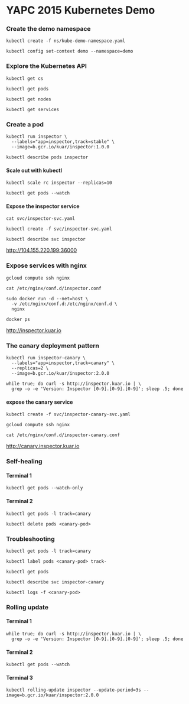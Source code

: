 # YAPC 2015 Kubernetes Demo

### Create the demo namespace

```
kubectl create -f ns/kube-demo-namespace.yaml 
```
```
kubectl config set-context demo --namespace=demo
```

### Explore the Kubernetes API

```
kubectl get cs
```

```
kubectl get pods
```

```
kubectl get nodes
```

```
kubectl get services
```

### Create a pod

```
kubectl run inspector \
  --labels="app=inspector,track=stable" \
  --image=b.gcr.io/kuar/inspector:1.0.0
```

```
kubectl describe pods inspector
```

#### Scale out with kubectl

```
kubectl scale rc inspector --replicas=10
```

```
kubectl get pods --watch
```

#### Expose the inspector service

```
cat svc/inspector-svc.yaml
```

```
kubectl create -f svc/inspector-svc.yaml
```

```
kubectl describe svc inspector
```

http://104.155.220.199:36000

### Expose services with nginx

```
gcloud compute ssh nginx
```

```
cat /etc/nginx/conf.d/inspector.conf
```

```
sudo docker run -d --net=host \
  -v /etc/nginx/conf.d:/etc/nginx/conf.d \
  nginx
```

```
docker ps
```

http://inspector.kuar.io

### The canary deployment pattern

```
kubectl run inspector-canary \
  --labels="app=inspector,track=canary" \
  --replicas=2 \
  --image=b.gcr.io/kuar/inspector:2.0.0
```

```
while true; do curl -s http://inspector.kuar.io | \
  grep -o -e 'Version: Inspector [0-9].[0-9].[0-9]'; sleep .5; done
```

#### expose the canary service

```
kubectl create -f svc/inspector-canary-svc.yaml
```

```
gcloud compute ssh nginx
```

```
cat /etc/nginx/conf.d/inspector-canary.conf
```

http://canary.inspector.kuar.io

### Self-healing

#### Terminal 1

```
kubectl get pods --watch-only
```

#### Terminal 2

```
kubectl get pods -l track=canary
```

```
kubectl delete pods <canary-pod>
```

### Troubleshooting

```
kubectl get pods -l track=canary
```

```
kubectl label pods <canary-pod> track-
```

```
kubectl get pods
```

```
kubectl describe svc inspector-canary
```

```
kubectl logs -f <canary-pod>
```

### Rolling update

#### Terminal 1

```
while true; do curl -s http://inspector.kuar.io | \
  grep -o -e 'Version: Inspector [0-9].[0-9].[0-9]'; sleep .5; done
```

#### Terminal 2

```
kubectl get pods --watch
```

#### Terminal 3

```
kubectl rolling-update inspector --update-period=3s --image=b.gcr.io/kuar/inspector:2.0.0
```

